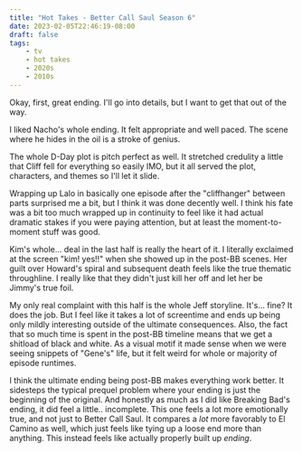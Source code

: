 ```yaml
---
title: "Hot Takes - Better Call Saul Season 6"
date: 2023-02-05T22:46:19-08:00
draft: false
tags:
    - tv
    - hot takes
    - 2020s
    - 2010s
---
```


Okay, first, great ending. I'll go into details, but I want to get that out of the way.

I liked Nacho's whole ending. It felt appropriate and well paced. The scene where he hides in the oil is a stroke of genius.

The whole D-Day plot is pitch perfect as well. It stretched credulity a little that Cliff fell for everything so easily IMO, but it all served the plot, characters, and themes so I'll let it slide.

Wrapping up Lalo in basically one episode after the "cliffhanger" between parts surprised me a bit, but I think it was done decently well. I think his fate was a bit too much wrapped up in continuity to feel like it had actual dramatic stakes if you were paying attention, but at least the moment-to-moment stuff was good.

Kim's whole... deal in the last half is really the heart of it. I literally exclaimed at the screen "kim! yes!!" when she showed up in the post-BB scenes. Her guilt over Howard's spiral and subsequent death feels like the true thematic throughline. I really like that they didn't just kill her off and let her be Jimmy's true foil.

My only real complaint with this half is the whole Jeff storyline. It's... fine? It does the job. But I feel like it takes a lot of screentime and ends up being only mildly interesting outside of the ultimate consequences. Also, the fact that so much time is spent in the post-BB timeline means that we get a shitload of black and white. As a visual motif it made sense when we were seeing snippets of "Gene's" life, but it felt weird for whole or majority of episode runtimes.

I think the ultimate ending being post-BB makes everything work better. It sidesteps the typical prequel problem where your ending is just the beginning of the original. And honestly as much as I did like Breaking Bad's ending, it did feel a little.. incomplete. This one feels a lot more emotionally true, and not just to Better Call Saul. It compares a _lot_ more favorably to El Camino as well, which just feels like tying up a loose end more than anything. This instead feels like actually properly built up _ending_.
